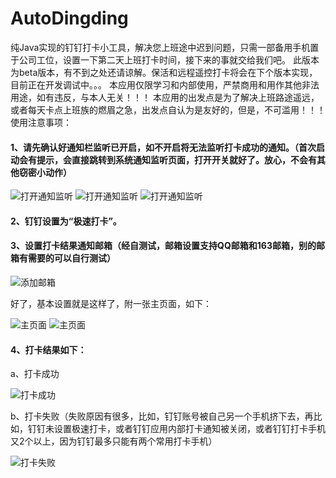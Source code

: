 # AutoDingding
纯Java实现的钉钉打卡小工具，解决您上班途中迟到问题，只需一部备用手机置于公司工位，设置一下第二天上班打卡时间，接下来的事就交给我们吧。
此版本为beta版本，有不到之处还请谅解。保活和远程遥控打卡将会在下个版本实现，目前正在开发调试中。。。
本应用仅限学习和内部使用，严禁商用和用作其他非法用途，如有违反，与本人无关！！！
本应用的出发点是为了解决上班路途遥远，或者每天卡点上班族的燃眉之急，出发点自认为是友好的，但是，不可滥用！！！
使用注意事项：
#### 1、请先确认好通知栏监听已开启，如不开启将无法监听打卡成功的通知。（首次启动会有提示，会直接跳转到系统通知监听页面，打开开关就好了。放心，不会有其他窃密小动作）

![打开通知监听](https://github.com/pengxianhong/AutoDingding/blob/master/demoImage/0.jpg)
![打开通知监听](https://github.com/pengxianhong/AutoDingding/blob/master/demoImage/1.jpg)
![打开通知监听](https://github.com/pengxianhong/AutoDingding/blob/master/demoImage/2.jpg)

#### 2、钉钉设置为“极速打卡”。

#### 3、设置打卡结果通知邮箱（经自测试，邮箱设置支持QQ邮箱和163邮箱，别的邮箱有需要的可以自行测试）

![添加邮箱](https://github.com/pengxianhong/AutoDingding/blob/master/demoImage/3.jpg)

好了，基本设置就是这样了，附一张主页面，如下：

![主页面](https://github.com/pengxianhong/AutoDingding/blob/master/demoImage/4.jpg)
![主页面](https://github.com/pengxianhong/AutoDingding/blob/master/demoImage/5.jpg)

#### 4、打卡结果如下：

a、打卡成功

![打卡成功](https://github.com/pengxianhong/AutoDingding/blob/master/demoImage/6.jpg)

b、打卡失败（失败原因有很多，比如，钉钉账号被自己另一个手机挤下去，再比如，钉钉未设置极速打卡，或者钉钉应用内部打卡通知被关闭，或者钉钉打卡手机又2个以上，因为钉钉最多只能有两个常用打卡手机）

![打卡失败](https://github.com/pengxianhong/AutoDingding/blob/master/demoImage/7.jpg)
